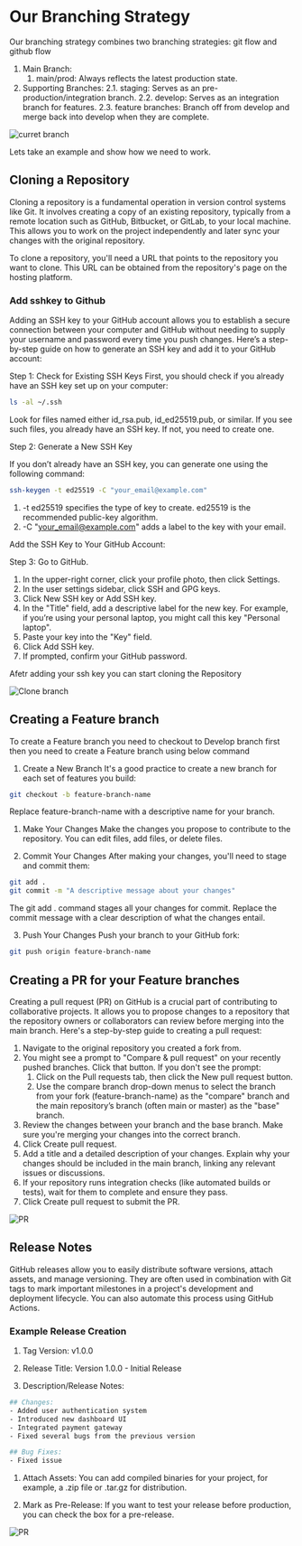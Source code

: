 # Our Branching Strategy 

Our branching strategy combines two branching strategies: git flow and github flow


1. Main Branch:
    1. main/prod: Always reflects the latest production state.
2. Supporting Branches:
    2.1. staging: Serves as an pre-production/integration branch.
    2.2. develop: Serves as an integration branch for features.
    2.3. feature branches: Branch off from develop and merge back into develop when they are complete.
    
![curret branch](/current-branch-2.png)


Lets take an example and show how we need to work.
## Cloning a Repository

Cloning a repository is a fundamental operation in version control systems like Git. It involves creating a copy of an existing repository, typically from a remote location such as GitHub, Bitbucket, or GitLab, to your local machine. This allows you to work on the project independently and later sync your changes with the original repository.

To clone a repository, you'll need a URL that points to the repository you want to clone. This URL can be obtained from the repository's page on the hosting platform.

### Add sshkey to Github 

Adding an SSH key to your GitHub account allows you to establish a secure connection between your computer and GitHub without needing to supply your username and password every time you push changes. Here’s a step-by-step guide on how to generate an SSH key and add it to your GitHub account:


Step 1: Check for Existing SSH Keys
First, you should check if you already have an SSH key set up on your computer:

```bash 
ls -al ~/.ssh 
```

Look for files named either id_rsa.pub, id_ed25519.pub, or similar. If you see such files, you already have an SSH key. If not, you need to create one.

Step 2: Generate a New SSH Key

If you don’t already have an SSH key, you can generate one using the following command:

```bash 
ssh-keygen -t ed25519 -C "your_email@example.com"
```
1. -t ed25519 specifies the type of key to create. ed25519 is the recommended public-key algorithm.
1. -C "your_email@example.com" adds a label to the key with your email.


Add the SSH Key to Your GitHub Account:

Step 3: Go to GitHub.
1. In the upper-right corner, click your profile photo, then click Settings.
1. In the user settings sidebar, click SSH and GPG keys.
1. Click New SSH key or Add SSH key.
1. In the "Title" field, add a descriptive label for the new key. For example, if you’re using your personal laptop, you might call this key "Personal laptop".
1. Paste your key into the "Key" field.
1. Click Add SSH key.
1. If prompted, confirm your GitHub password.

Afetr adding your ssh key you can start cloning the Repository

![Clone branch](/clone.png)


## Creating a Feature branch

To create a Feature branch you need to checkout to Develop branch first then you need to create a Feature branch using below command

1. Create a New Branch
It's a good practice to create a new branch for each set of features you build:

```bash 
git checkout -b feature-branch-name
```
Replace feature-branch-name with a descriptive name for your branch.

1. Make Your Changes
Make the changes you propose to contribute to the repository. You can edit files, add files, or delete files.

2. Commit Your Changes
After making your changes, you'll need to stage and commit them:

```bash
git add .
git commit -m "A descriptive message about your changes"
```

The git add . command stages all your changes for commit. Replace the commit message with a clear description of what the changes entail.

3. Push Your Changes
Push your branch to your GitHub fork:

```bash
git push origin feature-branch-name
```


## Creating a PR for your Feature branches

Creating a pull request (PR) on GitHub is a crucial part of contributing to collaborative projects. It allows you to propose changes to a repository that the repository owners or collaborators can review before merging into the main branch. Here's a step-by-step guide to creating a pull request:

1. Navigate to the original repository you created a fork from.
1. You might see a prompt to "Compare & pull request" on your recently pushed branches. Click that button. If you don't see the prompt:
    1. Click on the Pull requests tab, then click the New pull request button.
    1. Use the compare branch drop-down menus to select the branch from your fork (feature-branch-name) as the "compare" branch and the main repository’s branch (often main or master) as the "base" branch.
1. Review the changes between your branch and the base branch. Make sure you're merging your changes into the correct branch.
1. Click Create pull request.
1. Add a title and a detailed description of your changes. Explain why your changes should be included in the main branch, linking any relevant issues or discussions.
1. If your repository runs integration checks (like automated builds or tests), wait for them to complete and ensure they pass.
1. Click Create pull request to submit the PR.

![PR](/PR.png)

## Release Notes

GitHub releases allow you to easily distribute software versions, attach assets, and manage versioning. They are often used in combination with Git tags to mark important milestones in a project's development and deployment lifecycle. You can also automate this process using GitHub Actions.

### Example Release Creation
1. Tag Version: v1.0.0

1. Release Title: Version 1.0.0 - Initial Release

1. Description/Release Notes:

``` bash
## Changes:
- Added user authentication system
- Introduced new dashboard UI
- Integrated payment gateway
- Fixed several bugs from the previous version

## Bug Fixes:
- Fixed issue
```

1. Attach Assets: You can add compiled binaries for your project, for example, a .zip file or .tar.gz for distribution.

1. Mark as Pre-Release: If you want to test your release before production, you can check the box for a pre-release.

![PR](/relese-notes.png)
